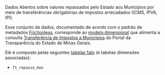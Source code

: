 Dados Abertos sobre valores repassados pelo Estado aos Municípios por meio de transferências obrigatórias de impostos arrecadados (ICMS, IPVA, IPI).

Esse conjunto de dados, documentado de acordo com o padrão de metadados [Frictionless](https://frictionlessdata.io/), corresponde ao [modelo dimensional](https://pt.wikipedia.org/wiki/Modelagem_dimensional) que alimenta a consulta [Transferência de Impostos a Municípios](https://www.transparencia.mg.gov.br/transferencia-de-impostos-a-municipios) do Portal da Transparência do Estado de Minas Gerais.

Ele é composto pelas seguintes [tabelas fato](https://pt.wikipedia.org/wiki/Tabela_de_fatos) (e tabelas dimensões associadas):

- `ft_repasse_mun`
